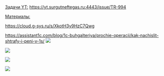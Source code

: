 <u>Задачи YT:</u>
https://yt.surgutneftegas.ru:4443/issue/TR-994

<u>Материалы:</u>

https://cloud.g-sys.ru/s/XkotH3y9HzC7Qwg

https://assistant1c.com/blog/1c-buhgalteriya/prochie-operacii/kak-nachislit-shtrafy-i-peni-v-1s/
![](Pasted%20image%2020250908140526.png)

![](Pasted%20image%2020250908121239.png)

![](Pasted%20image%2020250908132604.png)

![](Pasted%20image%2020250908132542.png)
